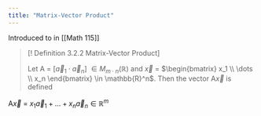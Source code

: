 ```yaml
---
title: "Matrix-Vector Product"
---
```


Introduced to in [[Math 115]]

> [! Definition 3.2.2 Matrix-Vector Product]
> 
> Let A = \[$\vec{a}_1  \cdot \vec{a}_n$] $\in M_{m \cdot n}(\mathbb{R})$ and $\vec{x}$ = $\begin{bmatrix} x_1 \\ \dots \\ x_n \end{bmatrix} \in \mathbb{R}^n$. Then the vector A$\vec{x}$ is defined
> 
 A$\vec{x}$ = $x_1\vec{a}_1 + \dots + x_n\vec{a}_n \in \mathbb{R}^m$ 
